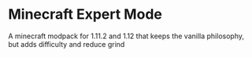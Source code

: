 # Minecraft Expert Mode

A minecraft modpack for 1.11.2 and 1.12 that keeps the vanilla philosophy, but adds difficulty and reduce grind

